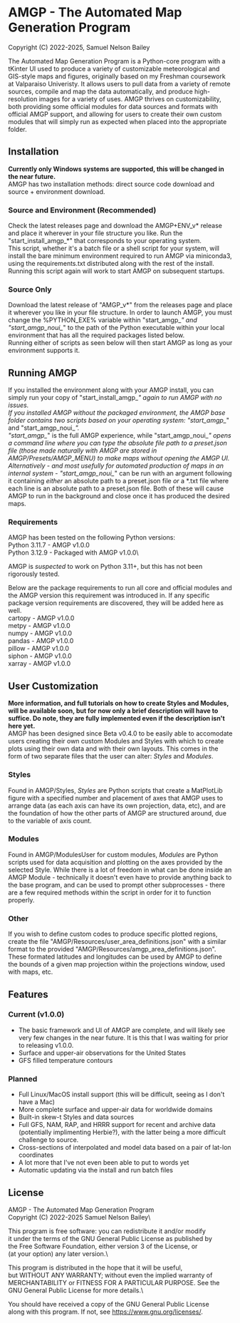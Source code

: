 # AMGP - The Automated Map Generation Program
Copyright (C) 2022-2025, Samuel Nelson Bailey

The Automated Map Generation Program is a Python-core program with a tKinter UI used to produce a variety of customizable meteorological and GIS-style maps and figures, originally based on my Freshman coursework at Valparaiso Univeristy. It allows users to pull data from a variety of remote sources, compile and map the data automatically, and produce high-resolution images for a variety of uses. AMGP thrives on customizability, both providing some official modules for data sources and formats with official AMGP support, and allowing for users to create their own custom modules that will simply run as expected when placed into the appropriate folder.

## Installation
**Currently only Windows systems are supported, this will be changed in the near future.**\
AMGP has two installation methods: direct source code download and source + environment download.

### Source and Environment (Recommended)
Check the latest releases page and download the AMGP+ENV_v* release and place it wherever in your file structure you like. Run the "start_install_amgp_*" that corresponds to your operating system.\
This script, whether it's a batch file or a shell script for your system, will install the bare minimum environment required to run AMGP via miniconda3, using the requirements.txt distributed along with the rest of the install.\
Running this script again will work to start AMGP on subsequent startups.

### Source Only
Download the latest release of "AMGP_v*" from the releases page and place it wherever you like in your file structure. In order to launch AMGP, you must change the %PYTHON_EXE% variable within "start_amgp_*" and "start_amgp_noui_*" to the path of the Python executable within your local environment that has all the required packages listed below.\
Running either of scripts as seen below will then start AMGP as long as your environment supports it.

## Running AMGP
If you installed the environment along with your AMGP install, you can simply run your copy of "start_install_amgp_*" again to run AMGP with no issues.\
If you installed AMGP without the packaged environment, the AMGP base folder contains two scripts based on your operating system: "start_amgp_*" and "start_amgp_noui_*".\
"start_amgp_*" is the full AMGP experience, while "start_amgp_noui_*" opens a command line where you can type the absolute file path to a preset.json file (those made naturally with AMGP are stored in AMGP/Presets/AMGP_MENU) to make maps without opening the AMGP UI.\
Alternatively - and most usefully for automated production of maps in an internal system - "start_amgp_noui_*" can be run with an argument following it containing *either* an absolute path to a preset.json file *or* a *.txt file where each line is an absolute path to a preset.json file. Both of these will cause AMGP to run in the background and close once it has produced the desired maps.

### Requirements
AMGP has been tested on the following Python versions:\
Python 3.11.7 - AMGP v1.0.0\
Python 3.12.9 - Packaged with AMGP v1.0.0\

AMGP is *suspected* to work on Python 3.11+, but this has not been rigorously tested.

Below are the package requirements to run all core and official modules and the AMGP version this requirement was introduced in. If any specific package version requirements are discovered, they will be added here as well.\
cartopy - AMGP v1.0.0\
metpy - AMGP v1.0.0\
numpy - AMGP v1.0.0\
pandas - AMGP v1.0.0\
pillow - AMGP v1.0.0\
siphon - AMGP v1.0.0\
xarray - AMGP v1.0.0

## User Customization
**More information, and full tutorials on how to create Styles and Modules, will be available soon, but for now only a brief description will have to suffice. Do note, they are fully implemented even if the description isn't here yet.**\
AMGP has been designed since Beta v0.4.0 to be easily able to accomodate users creating their own custom Modules and Styles with which to create plots using their own data and with their own layouts. This comes in the form of two separate files that the user can alter: *Styles* and *Modules*.

### Styles
Found in AMGP/Styles, *Styles* are Python scripts that create a MatPlotLib figure with a specified number and placement of axes that AMGP uses to arrange data (as each axis can have its own projection, data, etc), and are the foundation of how the other parts of AMGP are structured around, due to the variable of axis count.

### Modules
Found in AMGP/ModulesUser for custom modules, *Modules* are Python scripts used for data acquisition and plotting on the axes provided by the selected Style. While there is a lot of freedom in what can be done inside an AMGP Module - technically it doesn't even have to provide anything back to the base program, and can be used to prompt other subprocesses - there are a few required methods within the script in order for it to function properly.

### Other
If you wish to define custom codes to produce specific plotted regions, create the file "AMGP/Resources/user_area_definitions.json" with a similar format to the provided "AMGP/Resources/amgp_area_definitions.json". These formated latitudes and longitudes can be used by AMGP to define the bounds of a given map projection within the projections window, used with maps, etc.

## Features
### Current (v1.0.0)
- The basic framework and UI of AMGP are complete, and will likely see very few changes in the near future. It is this that I was waiting for prior to releasing v1.0.0.
- Surface and upper-air observations for the United States
- GFS filled temperature contours

### Planned
- Full Linux/MacOS install support (this will be difficult, seeing as I don't have a Mac)
- More complete surface and upper-air data for worldwide domains
- Built-in skew-t Styles and data sources
- Full GFS, NAM, RAP, and HRRR support for recent and archive data (potentially implimenting Herbie?), with the latter being a more difficult challenge to source.
- Cross-sections of interpolated and model data based on a pair of lat-lon coordinates
- A lot more that I've not even been able to put to words yet
- Automatic updating via the install and run batch files

## License
AMGP - The Automated Map Generation Program\
Copyright (C) 2022-2025 Samuel Nelson Bailey\

This program is free software: you can redistribute it and/or modify\
it under the terms of the GNU General Public License as published by\
the Free Software Foundation, either version 3 of the License, or\
(at your option) any later version.\

This program is distributed in the hope that it will be useful,\
but WITHOUT ANY WARRANTY; without even the implied warranty of\
MERCHANTABILITY or FITNESS FOR A PARTICULAR PURPOSE.  See the\
GNU General Public License for more details.\

You should have received a copy of the GNU General Public License\
along with this program.  If not, see <https://www.gnu.org/licenses/>.